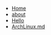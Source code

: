 <!-- docs/_sidebar.md -->


* [Home](/)
* [about](/about.md)
* [Hello](/Hello.md)
* [ArchLinux.md](/ArchLinux.md)